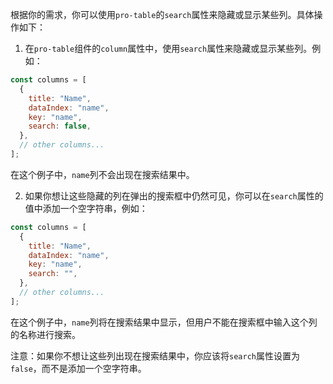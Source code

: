 根据你的需求，你可以使用`pro-table`的`search`属性来隐藏或显示某些列。具体操作如下：

1. 在`pro-table`组件的`column`属性中，使用`search`属性来隐藏或显示某些列。例如：

```jsx
const columns = [
  {
    title: "Name",
    dataIndex: "name",
    key: "name",
    search: false,
  },
  // other columns...
];
```

在这个例子中，`name`列不会出现在搜索结果中。

2. 如果你想让这些隐藏的列在弹出的搜索框中仍然可见，你可以在`search`属性的值中添加一个空字符串，例如：

```jsx
const columns = [
  {
    title: "Name",
    dataIndex: "name",
    key: "name",
    search: "",
  },
  // other columns...
];
```

在这个例子中，`name`列将在搜索结果中显示，但用户不能在搜索框中输入这个列的名称进行搜索。

注意：如果你不想让这些列出现在搜索结果中，你应该将`search`属性设置为`false`，而不是添加一个空字符串。
